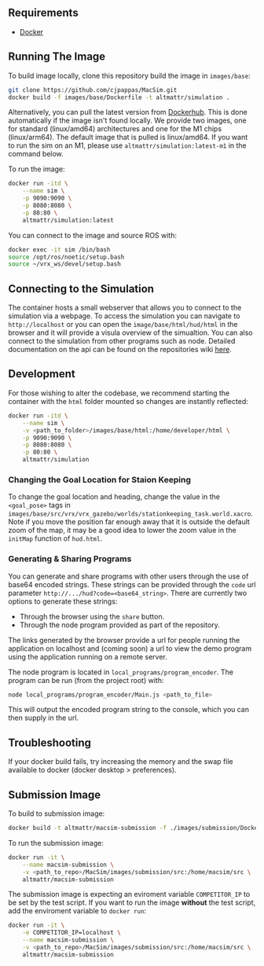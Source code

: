 
## Requirements
- [Docker](https://www.docker.com)

## Running The Image
To build image locally, clone this repository build the image in `images/base`:
```bash
git clone https://github.com/cjpappas/MacSim.git
docker build -f images/base/Dockerfile -t altmattr/simulation .
```
Alternatively, you can pull the latest version from [Dockerhub](https://hub.docker.com/). This is done automatically if the image isn't found locally. We provide two images, one for standard (linux/amd64) architectures and one for the M1 chips (linux/arm64). The default image that is pulled is linux/amd64. If you want to run the sim on an M1, please use `altmattr/simulation:latest-m1` in the command below.

To run the image:
```bash
docker run -itd \
    --name sim \
    -p 9090:9090 \
    -p 8080:8080 \
    -p 80:80 \
    altmattr/simulation:latest
```

You can connect to the image and source ROS with:
```bash
docker exec -it sim /bin/bash
source /opt/ros/noetic/setup.bash
source ~/vrx_ws/devel/setup.bash
```

## Connecting to the Simulation
The container hosts a small webserver that allows you to connect to the simulation via a webpage. To access the simulation you can navigate to `http://localhost` or you can open the `image/base/html/hud/html` in the browser and it will provide a visula overview of the simualtion. You can also connect to the simulation from other programs such as node. Detailed documentation on the api can be found on the repositories wiki [here](https://github.com/cjpappas/MacSim/wiki/api).

## Development
For those wishing to alter the codebase, we recommend starting the container with the `html` folder mounted so changes are instantly reflected:
```bash
docker run -itd \
    --name sim \
    -v <path_to_folder>/images/base/html:/home/developer/html \
    -p 9090:9090 \
    -p 8080:8080 \
    -p 80:80 \
    altmattr/simulation
```

### Changing the Goal Location for Staion Keeping
To change the goal location and heading, change the value in the `<goal_pose>` tags in `images/base/src/vrx/vrx_gazebo/worlds/stationkeeping_task.world.xacro`. Note if you move the position far enough away that it is outside the default zoom of the map, it may be a good idea to lower the zoom value in the `initMap` function of `hud.html`.

### Generating & Sharing Programs
You can generate and share programs with other users through the use of base64 encoded strings. These strings can be provided through the `code` url parameter `http://.../hud?code=<base64_string>`. There are currently two options to generate these strings:

- Through the browser using the `share` button.
- Through the node program provided as part of the repository.

The links generated by the browser provide a url for people running the application on localhost and (coming soon) a url to view the demo program using the application running on a remote server.

The node program is located in `local_programs/program_encoder`. The program can be run (from the project root) with:
```bash
node local_programs/program_encoder/Main.js <path_to_file>
```
This will output the encoded program string to the console, which you can then supply in the url.

## Troubleshooting
If your docker build fails, try increasing the memory and the swap file available to docker (docker desktop > preferences).

## Submission Image
To build to submission image:
```bash
docker build -t altmattr/macsim-submission -f ./images/submission/Dockerfile .
```

To run the submission image:
```bash
docker run -it \
    --name macsim-submission \
    -v <path_to_repo>/MacSim/images/submission/src:/home/macsim/src \
    altmattr/macsim-submission
``` 

The submission image is expecting an eviroment variable `COMPETITOR_IP` to be set by the test script. If you want to run the image **without** the test script, add the enviroment variable to `docker run`:
```bash
docker run -it \
    -e COMPETITOR_IP=localhost \
    --name macsim-submission \
    -v <path_to_repo>/MacSim/images/submission/src:/home/macsim/src \
    altmattr/macsim-submission
```